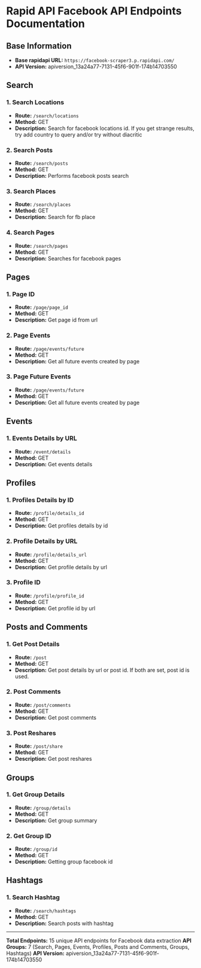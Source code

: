 # Rapid API Facebook API Endpoints Documentation

## Base Information
- **Base rapidapi URL:** `https://facebook-scraper3.p.rapidapi.com/`
- **API Version:** apiversion_13a24a77-7131-45f6-901f-174b14703550

## Search

### 1. Search Locations
- **Route:** `/search/locations`
- **Method:** GET
- **Description:** Search for facebook locations id. If you get strange results, try add country to query and/or try without diacritic

### 2. Search Posts
- **Route:** `/search/posts`
- **Method:** GET
- **Description:** Performs facebook posts search

### 3. Search Places
- **Route:** `/search/places`
- **Method:** GET
- **Description:** Search for fb place

### 4. Search Pages
- **Route:** `/search/pages`
- **Method:** GET
- **Description:** Searches for facebook pages

## Pages

### 1. Page ID
- **Route:** `/page/page_id`
- **Method:** GET
- **Description:** Get page id from url

### 2. Page Events
- **Route:** `/page/events/future`
- **Method:** GET
- **Description:** Get all future events created by page

### 3. Page Future Events
- **Route:** `/page/events/future`
- **Method:** GET
- **Description:** Get all future events created by page

## Events

### 1. Events Details by URL
- **Route:** `/event/details`
- **Method:** GET
- **Description:** Get events details

## Profiles

### 1. Profiles Details by ID
- **Route:** `/profile/details_id`
- **Method:** GET
- **Description:** Get profiles details by id

### 2. Profile Details by URL
- **Route:** `/profile/details_url`
- **Method:** GET
- **Description:** Get profile details by url

### 3. Profile ID
- **Route:** `/profile/profile_id`
- **Method:** GET
- **Description:** Get profile id by url

## Posts and Comments

### 1. Get Post Details
- **Route:** `/post`
- **Method:** GET
- **Description:** Get post details by url or post id. If both are set, post id is used.

### 2. Post Comments
- **Route:** `/post/comments`
- **Method:** GET
- **Description:** Get post comments

### 3. Post Reshares
- **Route:** `/post/share`
- **Method:** GET
- **Description:** Get post reshares

## Groups

### 1. Get Group Details
- **Route:** `/group/details`
- **Method:** GET
- **Description:** Get group summary

### 2. Get Group ID
- **Route:** `/group/id`
- **Method:** GET
- **Description:** Getting group facebook id

## Hashtags

### 1. Search Hashtag
- **Route:** `/search/hashtags`
- **Method:** GET
- **Description:** Search posts with hashtag

---

**Total Endpoints:** 15 unique API endpoints for Facebook data extraction
**API Groups:** 7 (Search, Pages, Events, Profiles, Posts and Comments, Groups, Hashtags)
**API Version:** apiversion_13a24a77-7131-45f6-901f-174b14703550 